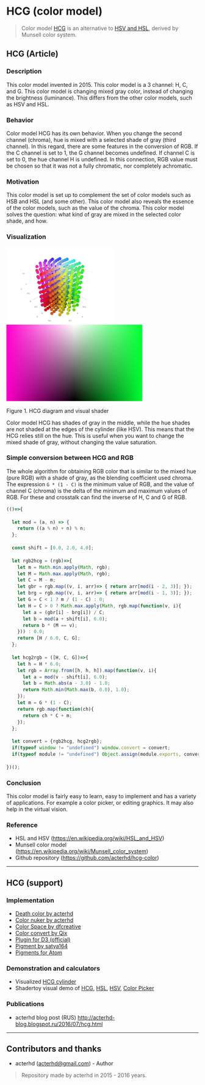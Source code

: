 # HCG (color model)
> Color model [HCG](https://github.com/acterhd/hcg-color/blob/master/convert/hcg.js) is an alternative to [HSV and HSL](https://en.wikipedia.org/wiki/HSL_and_HSV), derived by Munsell color system.

## HCG (Article)

### Description
This color model invented in 2015. This color model is a 3 channel: H, C, and G. This color model is changing mixed gray color, instead of changing the brightness (luminance). This differs from the other color models, such as HSV and HSL.

### Behavior
Color model HCG has its own behavior. When you change the second channel (chroma), hue is mixed with a selected shade of gray (third channel). In this regard, there are some features in the conversion of RGB. If the C channel is set to 1, the G channel becomes undefined. If channel C is set to 0, the hue channel H is undefined. In this connection, RGB value must be chosen so that it was not a fully chromatic, nor completely achromatic.

### Motivation
This color model is set up to complement the set of color models such as HSB and HSL (and some other). This color model also reveals the essence of the color models, such as the value of the chroma. This color model solves the question: what kind of gray are mixed in the selected color shade, and how.

### Visualization
<img src="images/diagram.png" alt="#" height="200"> <img src="images/shader.png" alt="#" height="200">

Figure 1. HCG diagram and visual shader

Color model HCG has shades of gray in the middle, while the hue shades are not shaded at the edges of the cylinder (like HSV). This means that the HCG relies still on the hue. This is useful when you want to change the mixed shade of gray, without changing the value saturation.

### Simple conversion between HCG and RGB

The whole algorithm for obtaining RGB color that is similar to the mixed hue (pure RGB) with a shade of gray, as the blending coefficient used chroma. The expression `G * (1 - C)` is the minimum value of RGB, and the value of channel C (chroma) is the delta of the minimum and maximum values of RGB. For these and crosstalk can find the inverse of H, C and G of RGB.

```js
(()=>{

  let mod = (a, n) => {
    return ((a % n) + n) % n;
  };

  const shift = [0.0, 2.0, 4.0];

  let rgb2hcg = (rgb)=>{
    let m = Math.min.apply(Math, rgb);
    let M = Math.max.apply(Math, rgb);
    let C = M - m;
    let gbr = rgb.map((v, i, arr)=> { return arr[mod(i - 2, 3)]; });
    let brg = rgb.map((v, i, arr)=> { return arr[mod(i - 1, 3)]; });
    let G = C < 1 ? m / (1 - C) : 0;
    let H = C > 0 ? Math.max.apply(Math, rgb.map(function(v, i){
      let a = (gbr[i] - brg[i]) / C;
      let b = mod(a + shift[i], 6.0);
      return b * (M == v);
    })) : 0.0;
    return [H / 6.0, C, G];
  };

  let hcg2rgb = ([H, C, G])=>{
    let h = H * 6.0;
    let rgb = Array.from([h, h, h]).map(function(v, i){
      let a = mod(v - shift[i], 6.0);
      let b = Math.abs(a - 3.0) - 1.0;
      return Math.min(Math.max(b, 0.0), 1.0);
    });
    let m = G * (1 - C);
    return rgb.map(function(ch){
      return ch * C + m;
    });
  };

  let convert = {rgb2hcg, hcg2rgb};
  if(typeof window != "undefined") window.convert = convert;
  if(typeof module != "undefined") Object.assign(module.exports, convert);

})();
```

### Conclusion
This color model is fairly easy to learn, easy to implement and has a variety of applications. For example a color picker, or editing graphics. It may also help in the virtual vision.

### Reference
-	HSL and HSV (https://en.wikipedia.org/wiki/HSL_and_HSV)
-	Munsell color model (https://en.wikipedia.org/wiki/Munsell_color_system)
-	Github repository (https://github.com/acterhd/hcg-color)


----------
## HCG (support)

### Implementation

+ [Death color by acterhd](https://github.com/acterhd/death-color)
+ [Color nuker by acterhd](https://github.com/acterhd/color-nuker)
+ [Color Space by dfcreative](https://github.com/scijs/color-space)
+ [Color convert by Qix](https://github.com/Qix-/color-convert)
+ [Plugin for D3 (official)](https://github.com/d3/d3-hcg)
+ [Pigment by satya164](https://github.com/satya164/pigment)
+ [Pigments for Atom](https://github.com/abe33/atom-pigments)

### Demonstration and calculators

+ Visualized [HCG cylinder](https://plot.ly/~acterhd/8/)
+ Shadertoy visual demo of [HCG](https://www.shadertoy.com/view/ltSXRV), [HSL](https://www.shadertoy.com/view/XtjXRK), [HSV](https://www.shadertoy.com/view/4dVXDd), [Color Picker](https://www.shadertoy.com/view/ldK3Wh)

### Publications

+ acterhd blog post (RUS) http://acterhd-blog.blogspot.ru/2016/07/hcg.html

----------

## Contributors and thanks

- acterhd (acterhd@gmail.com) - Author



> Repository made by acterhd in 2015 - 2016 years.
